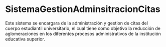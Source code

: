 # SistemaGestionAdminsitracionCitas
Este sistema se encargara de la administración y gestion de citas del cuerpo estudiantil universitario, el cual tiene como objetivo la reducción de aglomeraciones  en los diferentes procesos administrativos de la institución educativa superior.
